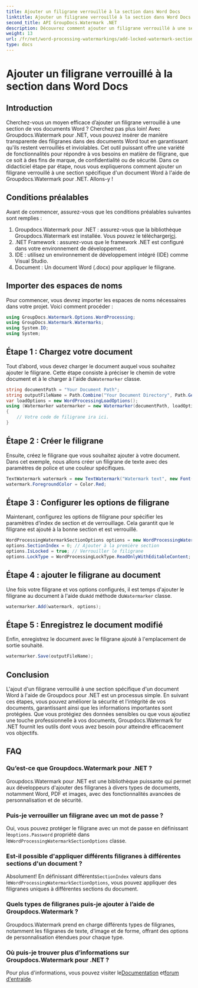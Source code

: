 ```yaml
---
title: Ajouter un filigrane verrouillé à la section dans Word Docs
linktitle: Ajouter un filigrane verrouillé à la section dans Word Docs
second_title: API GroupDocs.Watermark .NET
description: Découvrez comment ajouter un filigrane verrouillé à une section spécifique dans des documents Word à l'aide de Groupdocs for .NET avec ce guide complet étape par étape.
weight: 13
url: /fr/net/word-processing-watermarkings/add-locked-watermark-section-word-docs/
type: docs
---
```

# Ajouter un filigrane verrouillé à la section dans Word Docs

## Introduction
Cherchez-vous un moyen efficace d’ajouter un filigrane verrouillé à une section de vos documents Word ? Cherchez pas plus loin! Avec Groupdocs.Watermark pour .NET, vous pouvez insérer de manière transparente des filigranes dans des documents Word tout en garantissant qu'ils restent verrouillés et inviolables. Cet outil puissant offre une variété de fonctionnalités pour répondre à vos besoins en matière de filigrane, que ce soit à des fins de marque, de confidentialité ou de sécurité. Dans ce didacticiel étape par étape, nous vous expliquerons comment ajouter un filigrane verrouillé à une section spécifique d'un document Word à l'aide de Groupdocs.Watermark pour .NET. Allons-y !
## Conditions préalables
Avant de commencer, assurez-vous que les conditions préalables suivantes sont remplies :
1.  Groupdocs.Watermark pour .NET : assurez-vous que la bibliothèque Groupdocs.Watermark est installée. Vous pouvez le télécharger[ici](https://releases.groupdocs.com/Watermark/net/).
2. .NET Framework : assurez-vous que le framework .NET est configuré dans votre environnement de développement.
3. IDE : utilisez un environnement de développement intégré (IDE) comme Visual Studio.
4. Document : Un document Word (.docx) pour appliquer le filigrane.
## Importer des espaces de noms
Pour commencer, vous devrez importer les espaces de noms nécessaires dans votre projet. Voici comment procéder :
```csharp
using GroupDocs.Watermark.Options.WordProcessing;
using GroupDocs.Watermark.Watermarks;
using System.IO;
using System;
```
## Étape 1 : Chargez votre document
 Tout d’abord, vous devez charger le document auquel vous souhaitez ajouter le filigrane. Cette étape consiste à préciser le chemin de votre document et à le charger à l'aide du`Watermarker` classe.
```csharp
string documentPath = "Your Document Path";
string outputFileName = Path.Combine("Your Document Directory", Path.GetFileName(documentPath));
var loadOptions = new WordProcessingLoadOptions();
using (Watermarker watermarker = new Watermarker(documentPath, loadOptions))
{
    // Votre code de filigrane ira ici.
}
```
## Étape 2 : Créer le filigrane
Ensuite, créez le filigrane que vous souhaitez ajouter à votre document. Dans cet exemple, nous allons créer un filigrane de texte avec des paramètres de police et une couleur spécifiques.
```csharp
TextWatermark watermark = new TextWatermark("Watermark text", new Font("Arial", 19));
watermark.ForegroundColor = Color.Red;
```
## Étape 3 : Configurer les options de filigrane
Maintenant, configurez les options de filigrane pour spécifier les paramètres d’index de section et de verrouillage. Cela garantit que le filigrane est ajouté à la bonne section et est verrouillé.
```csharp
WordProcessingWatermarkSectionOptions options = new WordProcessingWatermarkSectionOptions();
options.SectionIndex = 0; // Ajouter à la première section
options.IsLocked = true; // Verrouiller le filigrane
options.LockType = WordProcessingLockType.ReadOnlyWithEditableContent; // Type de verrouillage
```
## Étape 4 : ajouter le filigrane au document
 Une fois votre filigrane et vos options configurés, il est temps d'ajouter le filigrane au document à l'aide du`Add` méthode du`Watermarker` classe.
```csharp
watermarker.Add(watermark, options);
```
## Étape 5 : Enregistrez le document modifié
Enfin, enregistrez le document avec le filigrane ajouté à l'emplacement de sortie souhaité.
```csharp
watermarker.Save(outputFileName);
```
## Conclusion
L'ajout d'un filigrane verrouillé à une section spécifique d'un document Word à l'aide de Groupdocs pour .NET est un processus simple. En suivant ces étapes, vous pouvez améliorer la sécurité et l'intégrité de vos documents, garantissant ainsi que les informations importantes sont protégées. Que vous protégiez des données sensibles ou que vous ajoutiez une touche professionnelle à vos documents, Groupdocs.Watermark for .NET fournit les outils dont vous avez besoin pour atteindre efficacement vos objectifs.
## FAQ
### Qu’est-ce que Groupdocs.Watermark pour .NET ?
Groupdocs.Watermark pour .NET est une bibliothèque puissante qui permet aux développeurs d'ajouter des filigranes à divers types de documents, notamment Word, PDF et images, avec des fonctionnalités avancées de personnalisation et de sécurité.
### Puis-je verrouiller un filigrane avec un mot de passe ?
 Oui, vous pouvez protéger le filigrane avec un mot de passe en définissant le`options.Password` propriété dans le`WordProcessingWatermarkSectionOptions` classe.
### Est-il possible d'appliquer différents filigranes à différentes sections d'un document ?
 Absolument! En définissant différents`SectionIndex` valeurs dans le`WordProcessingWatermarkSectionOptions`, vous pouvez appliquer des filigranes uniques à différentes sections du document.
### Quels types de filigranes puis-je ajouter à l’aide de Groupdocs.Watermark ?
Groupdocs.Watermark prend en charge différents types de filigranes, notamment les filigranes de texte, d'image et de forme, offrant des options de personnalisation étendues pour chaque type.
### Où puis-je trouver plus d’informations sur Groupdocs.Watermark pour .NET ?
 Pour plus d'informations, vous pouvez visiter le[Documentation](https://tutorials.groupdocs.com/Watermark/net/) et[forum d'entraide](https://forum.groupdocs.com/c/watermark/19).